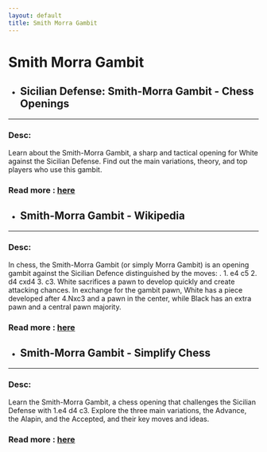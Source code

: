```yaml
---
layout: default
title: Smith Morra Gambit
---
```

# Smith Morra Gambit
- ## **Sicilian Defense: Smith-Morra Gambit - Chess Openings** 

---
### Desc: 
 Learn about the Smith-Morra Gambit, a sharp and tactical opening for White against the Sicilian Defense. Find out the main variations, theory, and top players who use this gambit. 
### Read more : [here](https://www.chess.com/openings/Sicilian-Defense-Smith-Morra-Gambit) 
- ## **Smith-Morra Gambit - Wikipedia** 

---
### Desc: 
 In chess, the Smith-Morra Gambit (or simply Morra Gambit) is an opening gambit against the Sicilian Defence distinguished by the moves: . 1. e4 c5 2. d4 cxd4 3. c3. White sacrifices a pawn to develop quickly and create attacking chances. In exchange for the gambit pawn, White has a piece developed after 4.Nxc3 and a pawn in the center, while Black has an extra pawn and a central pawn majority. 
### Read more : [here](https://en.wikipedia.org/wiki/Smith–Morra_Gambit) 
- ## **Smith-Morra Gambit - Simplify Chess** 

---
### Desc: 
 Learn the Smith-Morra Gambit, a chess opening that challenges the Sicilian Defense with 1.e4 d4 c3. Explore the three main variations, the Advance, the Alapin, and the Accepted, and their key moves and ideas. 
### Read more : [here](https://simplifychess.com/smith-morra-gambit/index.html) 


